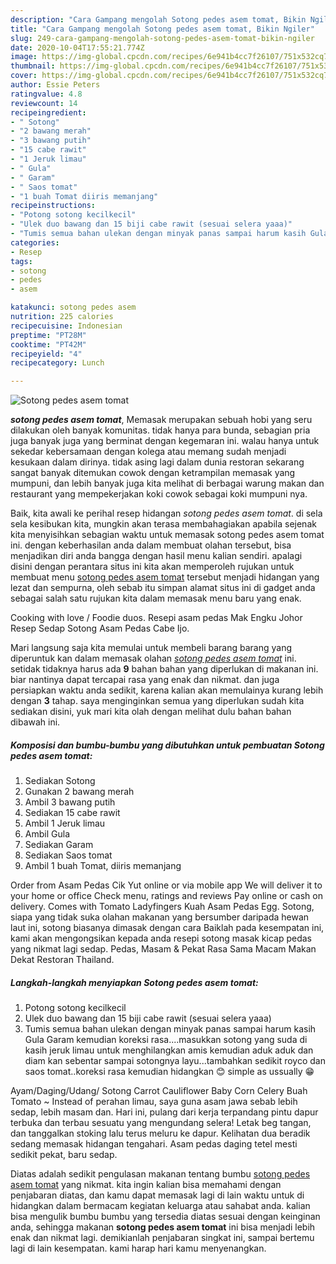```yaml
---
description: "Cara Gampang mengolah Sotong pedes asem tomat, Bikin Ngiler"
title: "Cara Gampang mengolah Sotong pedes asem tomat, Bikin Ngiler"
slug: 249-cara-gampang-mengolah-sotong-pedes-asem-tomat-bikin-ngiler
date: 2020-10-04T17:55:21.774Z
image: https://img-global.cpcdn.com/recipes/6e941b4cc7f26107/751x532cq70/sotong-pedes-asem-tomat-foto-resep-utama.jpg
thumbnail: https://img-global.cpcdn.com/recipes/6e941b4cc7f26107/751x532cq70/sotong-pedes-asem-tomat-foto-resep-utama.jpg
cover: https://img-global.cpcdn.com/recipes/6e941b4cc7f26107/751x532cq70/sotong-pedes-asem-tomat-foto-resep-utama.jpg
author: Essie Peters
ratingvalue: 4.8
reviewcount: 14
recipeingredient:
- " Sotong"
- "2 bawang merah"
- "3 bawang putih"
- "15 cabe rawit"
- "1 Jeruk limau"
- " Gula"
- " Garam"
- " Saos tomat"
- "1 buah Tomat diiris memanjang"
recipeinstructions:
- "Potong sotong kecilkecil"
- "Ulek duo bawang dan 15 biji cabe rawit (sesuai selera yaaa)"
- "Tumis semua bahan ulekan dengan minyak panas sampai harum kasih Gula Garam kemudian koreksi rasa....masukkan sotong yang suda di kasih jeruk limau untuk menghilangkan amis kemudian aduk aduk dan diam kan sebentar sampai sotongnya layu...tambahkan sedikit royco dan saos tomat..koreksi rasa kemudian hidangkan 😊 simple as ussually 😁"
categories:
- Resep
tags:
- sotong
- pedes
- asem

katakunci: sotong pedes asem 
nutrition: 225 calories
recipecuisine: Indonesian
preptime: "PT28M"
cooktime: "PT42M"
recipeyield: "4"
recipecategory: Lunch

---
```



![Sotong pedes asem tomat](https://img-global.cpcdn.com/recipes/6e941b4cc7f26107/751x532cq70/sotong-pedes-asem-tomat-foto-resep-utama.jpg)

<b><i>sotong pedes asem tomat</i></b>, Memasak merupakan sebuah hobi yang seru dilakukan oleh banyak komunitas. tidak hanya para bunda, sebagian pria juga banyak juga yang berminat dengan kegemaran ini. walau hanya untuk sekedar kebersamaan dengan kolega atau memang sudah menjadi kesukaan dalam dirinya. tidak asing lagi dalam dunia restoran sekarang sangat banyak ditemukan cowok dengan ketrampilan memasak yang mumpuni, dan lebih banyak juga kita melihat di berbagai warung makan dan restaurant yang mempekerjakan koki cowok sebagai koki mumpuni nya.

Baik, kita awali ke perihal resep hidangan <i>sotong pedes asem tomat</i>. di sela sela kesibukan kita, mungkin akan terasa membahagiakan apabila sejenak kita menyisihkan sebagian waktu untuk memasak sotong pedes asem tomat ini. dengan keberhasilan anda dalam membuat olahan tersebut, bisa menjadikan diri anda bangga dengan hasil menu kalian sendiri. apalagi disini dengan perantara situs ini kita akan memperoleh rujukan untuk membuat menu <u>sotong pedes asem tomat</u> tersebut menjadi hidangan yang lezat dan sempurna, oleh sebab itu simpan alamat situs ini di gadget anda sebagai salah satu rujukan kita dalam memasak menu baru yang enak.

Cooking with love / Foodie duos. Resepi asam pedas Mak Engku Johor Resep Sedap Sotong Asam Pedas Cabe Ijo.


Mari langsung saja kita memulai untuk membeli barang barang yang diperuntuk kan dalam memasak olahan <u><i>sotong pedes asem tomat</i></u> ini. setidak tidaknya harus ada <b>9</b> bahan bahan yang diperlukan di makanan ini. biar nantinya dapat tercapai rasa yang enak dan nikmat. dan juga persiapkan waktu anda sedikit, karena kalian akan memulainya kurang lebih dengan <b>3</b> tahap. saya menginginkan semua yang diperlukan sudah kita sediakan disini, yuk mari kita olah dengan melihat dulu bahan bahan dibawah ini.

<!--inarticleads1-->

##### Komposisi dan bumbu-bumbu yang dibutuhkan untuk pembuatan Sotong pedes asem tomat:

1. Sediakan  Sotong
1. Gunakan 2 bawang merah
1. Ambil 3 bawang putih
1. Sediakan 15 cabe rawit
1. Ambil 1 Jeruk limau
1. Ambil  Gula
1. Sediakan  Garam
1. Sediakan  Saos tomat
1. Ambil 1 buah Tomat, diiris memanjang


Order from Asam Pedas Cik Yut online or via mobile app We will deliver it to your home or office Check menu, ratings and reviews Pay online or cash on delivery. Comes with Tomato Ladyfingers Kuah Asam Pedas Egg. Sotong, siapa yang tidak suka olahan makanan yang bersumber daripada hewan laut ini, sotong biasanya dimasak dengan cara Baiklah pada kesempatan ini, kami akan mengongsikan kepada anda resepi sotong masak kicap pedas yang nikmat lagi sedap. Pedas, Masam &amp; Pekat Rasa Sama Macam Makan Dekat Restoran Thailand. 

<!--inarticleads2-->

##### Langkah-langkah menyiapkan Sotong pedes asem tomat:

1. Potong sotong kecilkecil
1. Ulek duo bawang dan 15 biji cabe rawit (sesuai selera yaaa)
1. Tumis semua bahan ulekan dengan minyak panas sampai harum kasih Gula Garam kemudian koreksi rasa....masukkan sotong yang suda di kasih jeruk limau untuk menghilangkan amis kemudian aduk aduk dan diam kan sebentar sampai sotongnya layu...tambahkan sedikit royco dan saos tomat..koreksi rasa kemudian hidangkan 😊 simple as ussually 😁


Ayam/Daging/Udang/ Sotong Carrot Cauliflower Baby Corn Celery Buah Tomato ~ Instead of perahan limau, saya guna asam jawa sebab lebih sedap, lebih masam dan. Hari ini, pulang dari kerja terpandang pintu dapur terbuka dan terbau sesuatu yang mengundang selera! Letak beg tangan, dan tanggalkan stoking lalu terus meluru ke dapur. Kelihatan dua beradik sedang memasak hidangan tengahari. Asam pedas daging tetel mesti sedikit pekat, baru sedap. 

Diatas adalah sedikit pengulasan makanan tentang bumbu <u>sotong pedes asem tomat</u> yang nikmat. kita ingin kalian bisa memahami dengan penjabaran diatas, dan kamu dapat memasak lagi di lain waktu untuk di hidangkan dalam bermacam kegiatan keluarga atau sahabat anda. kalian bisa mengulik bumbu bumbu yang tersedia diatas sesuai dengan keinginan anda, sehingga makanan <b>sotong pedes asem tomat</b> ini bisa menjadi lebih enak dan nikmat lagi. demikianlah penjabaran singkat ini, sampai bertemu lagi di lain kesempatan. kami harap hari kamu menyenangkan.

